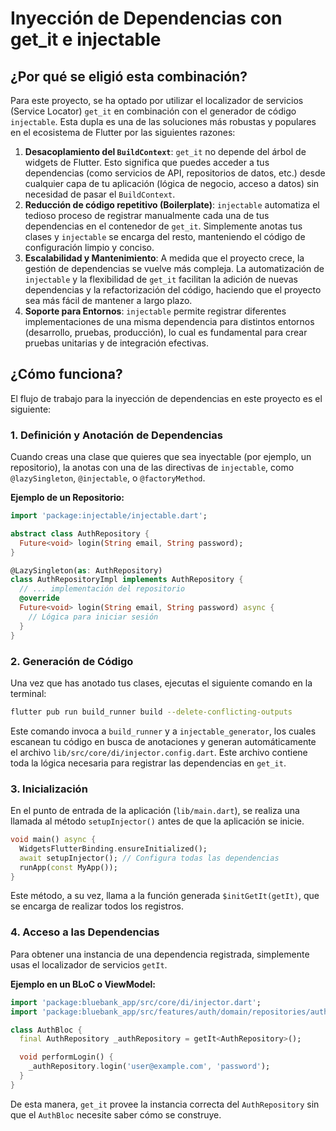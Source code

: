 # Inyección de Dependencias con get_it e injectable

## ¿Por qué se eligió esta combinación?

Para este proyecto, se ha optado por utilizar el localizador de servicios (Service Locator) `get_it` en combinación con el generador de código `injectable`. Esta dupla es una de las soluciones más robustas y populares en el ecosistema de Flutter por las siguientes razones:

1.  **Desacoplamiento del `BuildContext`**: `get_it` no depende del árbol de widgets de Flutter. Esto significa que puedes acceder a tus dependencias (como servicios de API, repositorios de datos, etc.) desde cualquier capa de tu aplicación (lógica de negocio, acceso a datos) sin necesidad de pasar el `BuildContext`.
2.  **Reducción de código repetitivo (Boilerplate)**: `injectable` automatiza el tedioso proceso de registrar manualmente cada una de tus dependencias en el contenedor de `get_it`. Simplemente anotas tus clases y `injectable` se encarga del resto, manteniendo el código de configuración limpio y conciso.
3.  **Escalabilidad y Mantenimiento**: A medida que el proyecto crece, la gestión de dependencias se vuelve más compleja. La automatización de `injectable` y la flexibilidad de `get_it` facilitan la adición de nuevas dependencias y la refactorización del código, haciendo que el proyecto sea más fácil de mantener a largo plazo.
4.  **Soporte para Entornos**: `injectable` permite registrar diferentes implementaciones de una misma dependencia para distintos entornos (desarrollo, pruebas, producción), lo cual es fundamental para crear pruebas unitarias y de integración efectivas.

## ¿Cómo funciona?

El flujo de trabajo para la inyección de dependencias en este proyecto es el siguiente:

### 1. Definición y Anotación de Dependencias

Cuando creas una clase que quieres que sea inyectable (por ejemplo, un repositorio), la anotas con una de las directivas de `injectable`, como `@lazySingleton`, `@injectable`, o `@factoryMethod`.

**Ejemplo de un Repositorio:**

```dart
import 'package:injectable/injectable.dart';

abstract class AuthRepository {
  Future<void> login(String email, String password);
}

@LazySingleton(as: AuthRepository)
class AuthRepositoryImpl implements AuthRepository {
  // ... implementación del repositorio
  @override
  Future<void> login(String email, String password) async {
    // Lógica para iniciar sesión
  }
}
```

### 2. Generación de Código

Una vez que has anotado tus clases, ejecutas el siguiente comando en la terminal:

```bash
flutter pub run build_runner build --delete-conflicting-outputs
```

Este comando invoca a `build_runner` y a `injectable_generator`, los cuales escanean tu código en busca de anotaciones y generan automáticamente el archivo `lib/src/core/di/injector.config.dart`. Este archivo contiene toda la lógica necesaria para registrar las dependencias en `get_it`.

### 3. Inicialización

En el punto de entrada de la aplicación (`lib/main.dart`), se realiza una llamada al método `setupInjector()` antes de que la aplicación se inicie.

```dart
void main() async {
  WidgetsFlutterBinding.ensureInitialized();
  await setupInjector(); // Configura todas las dependencias
  runApp(const MyApp());
}
```

Este método, a su vez, llama a la función generada `$initGetIt(getIt)`, que se encarga de realizar todos los registros.

### 4. Acceso a las Dependencias

Para obtener una instancia de una dependencia registrada, simplemente usas el localizador de servicios `getIt`.

**Ejemplo en un BLoC o ViewModel:**

```dart
import 'package:bluebank_app/src/core/di/injector.dart';
import 'package:bluebank_app/src/features/auth/domain/repositories/auth_repository.dart';

class AuthBloc {
  final AuthRepository _authRepository = getIt<AuthRepository>();

  void performLogin() {
    _authRepository.login('user@example.com', 'password');
  }
}
```

De esta manera, `get_it` provee la instancia correcta del `AuthRepository` sin que el `AuthBloc` necesite saber cómo se construye.
